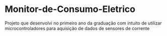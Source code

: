 # Monitor-de-Consumo-Eletrico
Projeto que desenvolvi no primeiro ano da graduação com intuito de utilizar microcontroladores para aquisição de dados de sensores de corrente
